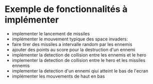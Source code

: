 # Exemple de fonctionnalités à implémenter

- implementer le lancement de missiles
- implémenter le mouvement typique des space invaders:
- faire tirer des missiles a intervalle random par les ennemis
- ajouter des points au score pour la destruction d'un ennemi
- implémenter la detection de collision entre les ennemis et le hero
- implementer la detection de collision entre le hero et les missiles ennemis
- implementer la detection d'un ennemi qiui atteint le bas de l'ecran
- implémenter les mouvements de haut en bas
